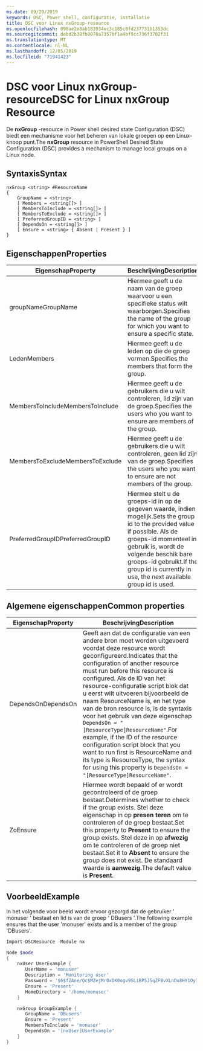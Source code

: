 ```yaml
---
ms.date: 09/20/2019
keywords: DSC, Power shell, configuratie, installatie
title: DSC voor Linux nxGroup-resource
ms.openlocfilehash: 098ae2e8ab183934ec3c185c0fd237731b1353dc
ms.sourcegitcommit: debd2b38fb8070a7357bf1a4bf9cc736f3702f31
ms.translationtype: MT
ms.contentlocale: nl-NL
ms.lasthandoff: 12/05/2019
ms.locfileid: "71941423"
---
```

# <a name="dsc-for-linux-nxgroup-resource"></a><span data-ttu-id="b32f6-103">DSC voor Linux nxGroup-resource</span><span class="sxs-lookup"><span data-stu-id="b32f6-103">DSC for Linux nxGroup Resource</span></span>

<span data-ttu-id="b32f6-104">De **nxGroup** -resource in Power shell desired state Configuration (DSC) biedt een mechanisme voor het beheren van lokale groepen op een Linux-knoop punt.</span><span class="sxs-lookup"><span data-stu-id="b32f6-104">The **nxGroup** resource in PowerShell Desired State Configuration (DSC) provides a mechanism to manage local groups on a Linux node.</span></span>

## <a name="syntax"></a><span data-ttu-id="b32f6-105">Syntaxis</span><span class="sxs-lookup"><span data-stu-id="b32f6-105">Syntax</span></span>

```Syntax
nxGroup <string> #ResourceName
{
    GroupName = <string>
    [ Members = <string[]> ]
    [ MembersToInclude = <string[]> ]
    [ MembersToExclude = <string[]> ]
    [ PreferredGroupID = <string> ]
    [ DependsOn = <string[]> ]
    [ Ensure = <string> { Absent | Present } ]
}
```

## <a name="properties"></a><span data-ttu-id="b32f6-106">Eigenschappen</span><span class="sxs-lookup"><span data-stu-id="b32f6-106">Properties</span></span>

|<span data-ttu-id="b32f6-107">Eigenschap</span><span class="sxs-lookup"><span data-stu-id="b32f6-107">Property</span></span> |<span data-ttu-id="b32f6-108">Beschrijving</span><span class="sxs-lookup"><span data-stu-id="b32f6-108">Description</span></span> |
|---|---|
|<span data-ttu-id="b32f6-109">groupName</span><span class="sxs-lookup"><span data-stu-id="b32f6-109">GroupName</span></span> |<span data-ttu-id="b32f6-110">Hiermee geeft u de naam van de groep waarvoor u een specifieke status wilt waarborgen.</span><span class="sxs-lookup"><span data-stu-id="b32f6-110">Specifies the name of the group for which you want to ensure a specific state.</span></span> |
|<span data-ttu-id="b32f6-111">Leden</span><span class="sxs-lookup"><span data-stu-id="b32f6-111">Members</span></span> |<span data-ttu-id="b32f6-112">Hiermee geeft u de leden op die de groep vormen.</span><span class="sxs-lookup"><span data-stu-id="b32f6-112">Specifies the members that form the group.</span></span> |
|<span data-ttu-id="b32f6-113">MembersToInclude</span><span class="sxs-lookup"><span data-stu-id="b32f6-113">MembersToInclude</span></span> |<span data-ttu-id="b32f6-114">Hiermee geeft u de gebruikers die u wilt controleren, lid zijn van de groep.</span><span class="sxs-lookup"><span data-stu-id="b32f6-114">Specifies the users who you want to ensure are members of the group.</span></span> |
|<span data-ttu-id="b32f6-115">MembersToExclude</span><span class="sxs-lookup"><span data-stu-id="b32f6-115">MembersToExclude</span></span> |<span data-ttu-id="b32f6-116">Hiermee geeft u de gebruikers die u wilt controleren, geen lid zijn van de groep.</span><span class="sxs-lookup"><span data-stu-id="b32f6-116">Specifies the users who you want to ensure are not members of the group.</span></span> |
|<span data-ttu-id="b32f6-117">PreferredGroupID</span><span class="sxs-lookup"><span data-stu-id="b32f6-117">PreferredGroupID</span></span> |<span data-ttu-id="b32f6-118">Hiermee stelt u de groeps-id in op de gegeven waarde, indien mogelijk.</span><span class="sxs-lookup"><span data-stu-id="b32f6-118">Sets the group id to the provided value if possible.</span></span> <span data-ttu-id="b32f6-119">Als de groeps-id momenteel in gebruik is, wordt de volgende beschik bare groeps-id gebruikt.</span><span class="sxs-lookup"><span data-stu-id="b32f6-119">If the group id is currently in use, the next available group id is used.</span></span> |

## <a name="common-properties"></a><span data-ttu-id="b32f6-120">Algemene eigenschappen</span><span class="sxs-lookup"><span data-stu-id="b32f6-120">Common properties</span></span>

|<span data-ttu-id="b32f6-121">Eigenschap</span><span class="sxs-lookup"><span data-stu-id="b32f6-121">Property</span></span> |<span data-ttu-id="b32f6-122">Beschrijving</span><span class="sxs-lookup"><span data-stu-id="b32f6-122">Description</span></span> |
|---|---|
|<span data-ttu-id="b32f6-123">DependsOn</span><span class="sxs-lookup"><span data-stu-id="b32f6-123">DependsOn</span></span> |<span data-ttu-id="b32f6-124">Geeft aan dat de configuratie van een andere bron moet worden uitgevoerd voordat deze resource wordt geconfigureerd.</span><span class="sxs-lookup"><span data-stu-id="b32f6-124">Indicates that the configuration of another resource must run before this resource is configured.</span></span> <span data-ttu-id="b32f6-125">Als de ID van het resource-configuratie script blok dat u eerst wilt uitvoeren bijvoorbeeld de naam ResourceName is, en het type van de bron resource is, is de syntaxis voor het gebruik van deze eigenschap `DependsOn = "[ResourceType]ResourceName"`.</span><span class="sxs-lookup"><span data-stu-id="b32f6-125">For example, if the ID of the resource configuration script block that you want to run first is ResourceName and its type is ResourceType, the syntax for using this property is `DependsOn = "[ResourceType]ResourceName"`.</span></span> |
|<span data-ttu-id="b32f6-126">Zo</span><span class="sxs-lookup"><span data-stu-id="b32f6-126">Ensure</span></span> |<span data-ttu-id="b32f6-127">Hiermee wordt bepaald of er wordt gecontroleerd of de groep bestaat.</span><span class="sxs-lookup"><span data-stu-id="b32f6-127">Determines whether to check if the group exists.</span></span> <span data-ttu-id="b32f6-128">Stel deze eigenschap in op **presen teren** om te controleren of de groep bestaat.</span><span class="sxs-lookup"><span data-stu-id="b32f6-128">Set this property to **Present** to ensure the group exists.</span></span> <span data-ttu-id="b32f6-129">Stel deze in op **afwezig** om te controleren of de groep niet bestaat.</span><span class="sxs-lookup"><span data-stu-id="b32f6-129">Set it to **Absent** to ensure the group does not exist.</span></span> <span data-ttu-id="b32f6-130">De standaard waarde is **aanwezig**.</span><span class="sxs-lookup"><span data-stu-id="b32f6-130">The default value is **Present**.</span></span> |

## <a name="example"></a><span data-ttu-id="b32f6-131">Voorbeeld</span><span class="sxs-lookup"><span data-stu-id="b32f6-131">Example</span></span>

<span data-ttu-id="b32f6-132">In het volgende voor beeld wordt ervoor gezorgd dat de gebruiker ' monuser ' bestaat en lid is van de groep ' DBusers '.</span><span class="sxs-lookup"><span data-stu-id="b32f6-132">The following example ensures that the user 'monuser' exists and is a member of the group 'DBusers'.</span></span>

```powershell
Import-DSCResource -Module nx

Node $node
{
    nxUser UserExample {
       UserName = 'monuser'
       Description = 'Monitoring user'
       Password = '$6$fZAne/Qc$MZejMrOxDK0ogv9SLiBP5J5qZFBvXLnDu8HY1Oy7ycX.Y3C7mGPUfeQy3A82ev3zIabhDQnj2ayeuGn02CqE/0'
       Ensure = 'Present'
       HomeDirectory = '/home/monuser'
    }

    nxGroup GroupExample {
       GroupName = 'DBusers'
       Ensure = 'Present'
       MembersToInclude = 'monuser'
       DependsOn = '[nxUser]UserExample'
    }
}
```